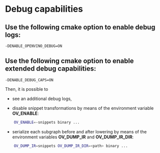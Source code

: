 # Debug capabilities

## Use the following cmake option to enable debug logs:

`-DENABLE_OPENVINO_DEBUG=ON`

## Use the following cmake option to enable extended debug capabilities:

`-DENABLE_DEBUG_CAPS=ON`

Then, it is possible to

* see an additional debug logs,

* disable snippet transformations by means of the environment variable **OV_ENABLE**:
```sh
    OV_ENABLE=-snippets binary ...
```

* serialize each subgraph before and after lowering by means of the environment variables **OV_DUMP_IR** and **OV_DUMP_IR_DIR**:
```sh
    OV_DUMP_IR=snippets OV_DUMP_IR_DIR=<path> binary ...
```
